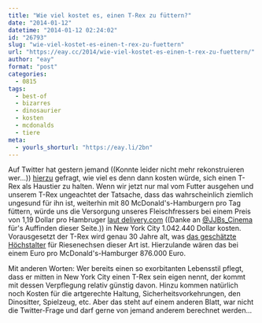 ```yaml
---
title: "Wie viel kostet es, einen T-Rex zu füttern?"
date: "2014-01-12"
datetime: "2014-01-12 02:24:02"
id: "26793"
slug: "wie-viel-kostet-es-einen-t-rex-zu-fuettern"
url: "https://eay.cc/2014/wie-viel-kostet-es-einen-t-rex-zu-fuettern/"
author: "eay"
format: "post"
categories:
  - 0815
tags:
  - best-of
  - bizarres
  - dinosaurier
  - kosten
  - mcdonalds
  - tiere
meta:
  - yourls_shorturl: "https://eay.li/2bn"
---
```


Auf Twitter hat gestern jemand ((Konnte leider nicht mehr rekonstruieren wer...)) [hierzu](//eay.cc/2014/if-a-t-rex-were-released-in-new-york-city-how-many-humansday-would-it-need-to-consume-to-get-its-needed-calorie-intake/) gefragt, wie viel es denn dann kosten würde, sich einen T-Rex als Haustier zu halten. Wenn wir jetzt nur mal vom Futter ausgehen und unserem T-Rex ungeachtet der Tatsache, dass das wahrscheinlich ziemlich ungesund für ihn ist, weiterhin mit 80 McDonald's-Hamburgern pro Tag füttern, würde uns die Versorgung unseres Fleischfressers bei einem Preis von 1,19 Dollar pro Hambruger [laut delivery.com](https://www.delivery.com/nyc/mcdonalds) ((Danke an [@JJBs\_Cinema](https://twitter.com/JJBs_Cinema/) für's Auffinden dieser Seite.)) in New York City 1.042.440 Dollar kosten. Vorausgesetzt der T-Rex wird genau 30 Jahre alt, was [das geschätzte Höchstalter](http://dinosaurs.about.com/od/dinosaurbasics/a/trexfacts.htm) für Riesenechsen dieser Art ist. Hierzulande wären das bei einem Euro pro McDonald's-Hamburger 876.000 Euro.

Mit anderen Worten: Wer bereits einen so exorbitanten Lebensstil pflegt, dass er mitten in New York City einen T-Rex sein eigen nennt, der kommt mit dessen Verpflegung relativ günstig davon. Hinzu kommen natürlich noch Kosten für die artgerechte Haltung, Sicherheitsvorkehrungen, den Dinositter, Spielzeug, etc. Aber das steht auf einem anderen Blatt, war nicht die Twitter-Frage und darf gerne von jemand anderem berechnet werden...
